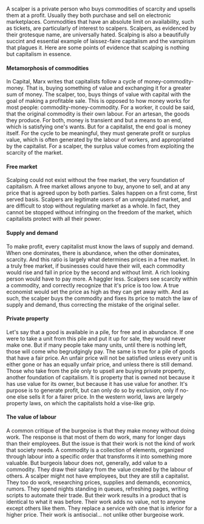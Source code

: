 A scalper is a private person who buys commodities of scarcity and upsells them at a profit. Usually they both purchase and sell on electronic marketplaces. Commodities that have an absolute limit on availability, such as tickets, are particularly of interest to scalpers. Scalpers, as evidenced by their grotesque name, are universally hated. Scalping is also a beautifully succint and essential example of laissez-faire capitalism and the vampirism that plagues it. Here are some points of evidence that scalping is nothing but capitalism in essence.

#### Metamorphosis of commodities
In Capital, Marx writes that capitalists follow a cycle of money-commodity-money. That is, buying something of value and exchanging it for a greater sum of money. The scalper, too, buys things of value with capital with the goal of making a profitable sale. This is opposed to how money works for most people: commodity-money-commodity. For a worker, it could be said, that the original commodity is their own labour. For an artesan, the goods they produce. For both, money is transient and but a means to an end, which is satisfying one's wants. But for a capitalist, the end goal is money itself. For the cycle to be meaningful, they must generate profit or surplus value, which is often generated by the labour of workers, and appropriated by the capitalist. For a scalper, the surplus value comes from exploiting the scarcity of the market.

#### Free market
Scalping could not exist without the free market, the very foundation of capitalism. A free market allows anyone to buy, anyone to sell, and at any price that is agreed upon by both parties. Sales happen on a first come, first served basis. Scalpers are legitimate users of an unregulated market, and are difficult to stop without regulating market as a whole. In fact, they cannot be stopped without infringing on the freedom of the market, which capitalists protect with all their power.

#### Supply and demand
To make profit, every capitalist must know the laws of supply and demand. When one dominates, there is abundance, when the other dominates, scarcity. And this ratio is largely what determines prices in a free market. In a truly free market, if businesses could have their will, each commodity would rise and fall in price by the second and without limit. A rich looking person would have to pay more. A haggler less. Scalpers see scarcity within a commodity, and correctly recognize that it's price is too low. A true economist would set the price as high as they can get away with. And as such, the scalper buys the commodity and fixes its price to match the law of supply and demand, thus correcting the mistake of the original seller.

#### Private property
Let's say that a good is available in a pile, for free and in abundance. If one were to take a unit from this pile and put it up for sale, they would never make one. But if many people take many units, until there is nothing left, those will come who begrudgingly pay. The same is true for a pile of goods that have a fair price. An unfair price will not be satisfied unless every unit is either gone or has an equally unfair price, and unless there is still demand. Those who take from the pile only to upsell are buying private property, another foundation of capitalism. It is property that is owned not because it has use value for its owner, but because it has use value for another. It's purpose is to generate profit, but can only do so by exclusion, only if no-one else sells it for a fairer price. In the western world, laws are largely property laws, on which the capitalists hold a vise-like grip.

#### The value of labour
A common critique of the burgeoise is that they make money without doing work. The response is that most of them do work, many for longer days than their employees. But the issue is that their work is not the kind of work that society needs. A commodity is a collection of elements, organized through labour into a specific order that transforms it into something more valuable. But burgeois labour does not, generally, add value to a commodity. They draw their salary from the value created by the labour of others. A scalper might not have employees, but they are still a capitalist. They too do work, researching prices, supplies and demands, economics, rumors. They spend nights standing in queues, refreshing pages, writing scripts to automate their trade. But their work results in a product that is identical to what it was before. Their work adds no value, not to anyone except others like them. They replace a service with one that is inferior for a higher price. Their work is antisocial... not unlike other burgeoise work.